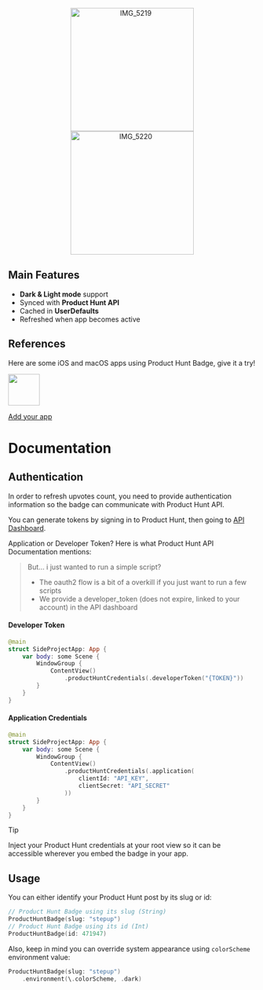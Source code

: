 <p align="center">
  <img width="251" alt="IMG_5219" src="https://github.com/user-attachments/assets/357da7ef-89d8-4bd5-b494-29e5d6bebd44">
  <img width="251" alt="IMG_5220" src="https://github.com/user-attachments/assets/873d3016-0817-4584-8eda-cc93aadcbd7a">
</p>

## Main Features

- **Dark & Light mode** support
- Synced with **Product Hunt API**
- Cached in **UserDefaults**
- Refreshed when app becomes active

## References
Here are some iOS and macOS apps using Product Hunt Badge, give it a try!

[<img src="https://github.com/user-attachments/assets/c263ea4e-2403-4e2f-9f7b-ab721bfa4824" width="64" height="64">](https://apps.apple.com/app/id6502121777)

[Add your app](https://github.com/sponsors/appcraftconsulting/sponsorships?tier_id=417653)

# Documentation

## Authentication

In order to refresh upvotes count, you need to provide authentication information so the badge can communicate with Product Hunt API.

You can generate tokens by signing in to Product Hunt, then going to [API Dashboard](https://www.producthunt.com/v2/oauth/applications).

Application or Developer Token? Here is what Product Hunt API Documentation mentions:
> But… i just wanted to run a simple script?
> - The oauth2 flow is a bit of a overkill if you just want to run a few scripts
> - We provide a developer_token (does not expire, linked to your account) in the API dashboard

#### Developer Token
```swift
@main
struct SideProjectApp: App {
    var body: some Scene {
        WindowGroup {
            ContentView()
                .productHuntCredentials(.developerToken("{TOKEN}"))
        }
    }
}
```

#### Application Credentials
```swift
@main
struct SideProjectApp: App {
    var body: some Scene {
        WindowGroup {
            ContentView()
                .productHuntCredentials(.application(
                    clientId: "API_KEY",
                    clientSecret: "API_SECRET"
                ))
        }
    }
}
```

> [!TIP]
> Inject your Product Hunt credentials at your root view so it can be accessible wherever you embed the badge in your app.

## Usage

You can either identify your Product Hunt post by its slug or id:
```swift
// Product Hunt Badge using its slug (String)
ProductHuntBadge(slug: "stepup")
// Product Hunt Badge using its id (Int)
ProductHuntBadge(id: 471947)
```

Also, keep in mind you can override system appearance using `colorScheme` environment value:
```swift
ProductHuntBadge(slug: "stepup")
    .environment(\.colorScheme, .dark)
```
